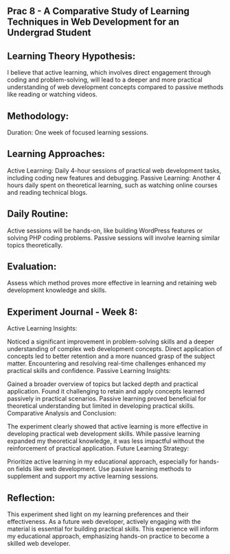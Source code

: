 ## Prac 8 - A Comparative Study of Learning Techniques in Web Development for an Undergrad Student

## Learning Theory Hypothesis:
I believe that active learning, which involves direct engagement through coding and problem-solving, will lead to a deeper and more practical understanding of web development concepts compared to passive methods like reading or watching videos.

## Methodology:
Duration: One week of focused learning sessions.
## Learning Approaches:
Active Learning: Daily 4-hour sessions of practical web development tasks, including coding new features and debugging.
Passive Learning: Another 4 hours daily spent on theoretical learning, such as watching online courses and reading technical blogs.
## Daily Routine:
Active sessions will be hands-on, like building WordPress features or solving PHP coding problems.
Passive sessions will involve learning similar topics theoretically.
## Evaluation:
Assess which method proves more effective in learning and retaining web development knowledge and skills.

## Experiment Journal - Week 8:
Active Learning Insights:

Noticed a significant improvement in problem-solving skills and a deeper understanding of complex web development concepts.
Direct application of concepts led to better retention and a more nuanced grasp of the subject matter.
Encountering and resolving real-time challenges enhanced my practical skills and confidence.
Passive Learning Insights:

Gained a broader overview of topics but lacked depth and practical application.
Found it challenging to retain and apply concepts learned passively in practical scenarios.
Passive learning proved beneficial for theoretical understanding but limited in developing practical skills.
Comparative Analysis and Conclusion:

The experiment clearly showed that active learning is more effective in developing practical web development skills.
While passive learning expanded my theoretical knowledge, it was less impactful without the reinforcement of practical application.
Future Learning Strategy:

Prioritize active learning in my educational approach, especially for hands-on fields like web development.
Use passive learning methods to supplement and support my active learning sessions.


## Reflection:
This experiment shed light on my learning preferences and their effectiveness. As a future web developer, actively engaging with the material is essential for building practical skills. This experience will inform my educational approach, emphasizing hands-on practice to become a skilled web developer.
